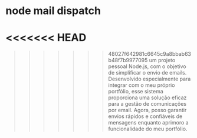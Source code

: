 # node mail dispatch

<<<<<<< HEAD
=======

>>>>>>> 48027f642981c6645c9a8bbab63b48f7b9977095
um projeto pessoal Node.js, com o objetivo de simplificar o envio de emails. Desenvolvido especialmente para integrar com o meu próprio portfólio, esse sistema proporciona uma solução eficaz para a gestão de comunicações por email. Agora, posso garantir envios rápidos e confiáveis de mensagens enquanto aprimoro a funcionalidade do meu portfólio.